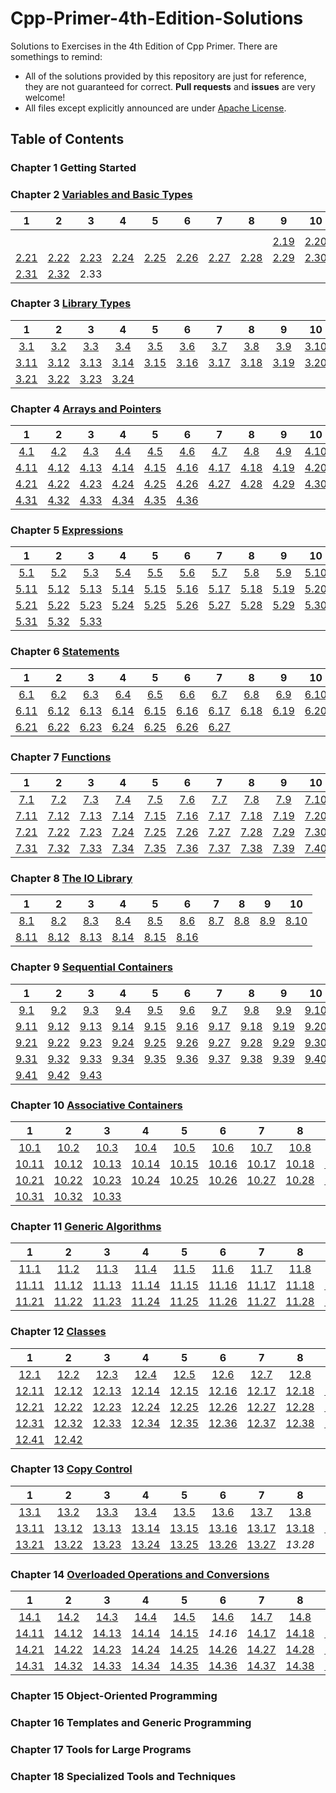 # Cpp-Primer-4th-Edition-Solutions

Solutions to Exercises in the 4th Edition of Cpp Primer. There are somethings to remind:

- All of the solutions provided by this repository are just for reference, they are not guaranteed for correct. **Pull requests** and **issues** are very welcome!
- All files except explicitly announced are under [Apache License](http://www.apache.org/licenses/LICENSE-2.0).

## Table of Contents

### Chapter 1 Getting Started

### Chapter 2 [Variables and Basic Types](Chapter-2)

|1|2|3|4|5|6|7|8|9|10|
|:-:|:-:|:-:|:-:|:-:|:-:|:-:|:-:|:-:|:-:|
|||||||||||
|||||||||[2.19](Chapter-2/Exercise-2.19.md)|[2.20](Chapter-2/Exercise-2.21.md)|
|[2.21](Chapter-2/Exercise-2.21.md)|[2.22](Chapter-2/Exercise-2.22.md)|[2.23](Chapter-2/Exercise-2.23.md)|[2.24](Chapter-2/Exercise-2.24.md)|[2.25](Chapter-2/Exercise-2.25.md)|[2.26](Chapter-2/Exercise-2.26.md)|[2.27](Chapter-2/Exercise-2.27.md)|[2.28](Chapter-2/Exercise-2.28.md)|[2.29](Chapter-2/Exercise-2.29.md)|[2.30](Chapter-2/Exercise-2.30.md)|
|[2.31](Chapter-2/Exercise-2.31.md)|[2.32](Chapter-2/Exercise-2.32.md)|2.33||||||||

### Chapter 3 [Library Types](Chapter-3)

|1|2|3|4|5|6|7|8|9|10|
|:-:|:-:|:-:|:-:|:-:|:-:|:-:|:-:|:-:|:-:|
|[3.1](Chapter-3/Exercise-3.1.md)|[3.2](Chapter-3/Exercise-3.2.md)|[3.3](Chapter-3/Exercise-3.3.md)|[3.4](Chapter-3/Exercise-3.4.md)|[3.5](Chapter-3/Exercise-3.5.md)|[3.6](Chapter-3/Exercise-3.6.md)|[3.7](Chapter-3/Exercise-3.7.md)|[3.8](Chapter-3/Exercise-3.8.md)|[3.9](Chapter-3/Exercise-3.9.md)|[3.10](Chapter-3/Exercise-3.10.md)|
|[3.11](Chapter-3/Exercise-3.11.md)|[3.12](Chapter-3/Exercise-3.12.md)|[3.13](Chapter-3/Exercise-3.13.md)|[3.14](Chapter-3/Exercise-3.14.md)|[3.15](Chapter-3/Exercise-3.15.md)|[3.16](Chapter-3/Exercise-3.16.md)|[3.17](Chapter-3/Exercise-3.17.md)|[3.18](Chapter-3/Exercise-3.18.md)|[3.19](Chapter-3/Exercise-3.19.md)|[3.20](Chapter-3/Exercise-3.20.md)|
|[3.21](Chapter-3/Exercise-3.21.md)|[3.22](Chapter-3/Exercise-3.22.md)|[3.23](Chapter-3/Exercise-3.23.md)|[3.24](Chapter-3/Exercise-3.24.md)|||||||

### Chapter 4 [Arrays and Pointers](Chapter-4)

|1|2|3|4|5|6|7|8|9|10|
|:-:|:-:|:-:|:-:|:-:|:-:|:-:|:-:|:-:|:-:|
|[4.1](Chapter-4/Exercise-4.1.md)|[4.2](Chapter-4/Exercise-4.2.md)|[4.3](Chapter-4/Exercise-4.3.md)|[4.4](Chapter-4/Exercise-4.4.md)|[4.5](Chapter-4/Exercise-4.5.md)|[4.6](Chapter-4/Exercise-4.6.md)|[4.7](Chapter-4/Exercise-4.7.md)|[4.8](Chapter-4/Exercise-4.8.md)|[4.9](Chapter-4/Exercise-4.9.md)|[4.10](Chapter-4/Exercise-4.10.md)|
|[4.11](Chapter-4/Exercise-4.11.md)|[4.12](Chapter-4/Exercise-4.12.md)|[4.13](Chapter-4/Exercise-4.13.md)|[4.14](Chapter-4/Exercise-4.14.md)|[4.15](Chapter-4/Exercise-4.15.md)|[4.16](Chapter-4/Exercise-4.16.md)|[4.17](Chapter-4/Exercise-4.17.md)|[4.18](Chapter-4/Exercise-4.18.md)|[4.19](Chapter-4/Exercise-4.19.md)|[4.20](Chapter-4/Exercise-4.20.md)|
|[4.21](Chapter-4/Exercise-4.21.md)|[4.22](Chapter-4/Exercise-4.22.md)|[4.23](Chapter-4/Exercise-4.23.md)|[4.24](Chapter-4/Exercise-4.24.md)|[4.25](Chapter-4/Exercise-4.25.md)|[4.26](Chapter-4/Exercise-4.26.md)|[4.27](Chapter-4/Exercise-4.27.md)|[4.28](Chapter-4/Exercise-4.28.md)|[4.29](Chapter-4/Exercise-4.29.md)|[4.30](Chapter-4/Exercise-4.30.md)|
|[4.31](Chapter-4/Exercise-4.31.md)|[4.32](Chapter-4/Exercise-4.32.md)|[4.33](Chapter-4/Exercise-4.33.md)|[4.34](Chapter-4/Exercise-4.34.md)|[4.35](Chapter-4/Exercise-4.35.md)|[4.36](Chapter-4/Exercise-4.36.md)|||||

### Chapter 5 [Expressions](Chapter-5)

|1|2|3|4|5|6|7|8|9|10|
|:-:|:-:|:-:|:-:|:-:|:-:|:-:|:-:|:-:|:-:|
|[5.1](Chapter-5/Exercise-5.1.md)|[5.2](Chapter-5/Exercise-5.2.md)|[5.3](Chapter-5/Exercise-5.3.md)|[5.4](Chapter-5/Exercise-5.4.md)|[5.5](Chapter-5/Exercise-5.5.md)|[5.6](Chapter-5/Exercise-5.6.md)|[5.7](Chapter-5/Exercise-5.7.md)|[5.8](Chapter-5/Exercise-5.8.md)|[5.9](Chapter-5/Exercise-5.9.md)|[5.10](Chapter-5/Exercise-5.10.md)|
|[5.11](Chapter-5/Exercise-5.11.md)|[5.12](Chapter-5/Exercise-5.12.md)|[5.13](Chapter-5/Exercise-5.13.md)|[5.14](Chapter-5/Exercise-5.14.md)|[5.15](Chapter-5/Exercise-5.15.md)|[5.16](Chapter-5/Exercise-5.16.md)|[5.17](Chapter-5/Exercise-5.17.md)|[5.18](Chapter-5/Exercise-5.18.md)|[5.19](Chapter-5/Exercise-5.19.md)|[5.20](Chapter-5/Exercise-5.20.md)|
|[5.21](Chapter-5/Exercise-5.21.md)|[5.22](Chapter-5/Exercise-5.22.md)|[5.23](Chapter-5/Exercise-5.23.md)|[5.24](Chapter-5/Exercise-5.24.md)|[5.25](Chapter-5/Exercise-5.25.md)|[5.26](Chapter-5/Exercise-5.26.md)|[5.27](Chapter-5/Exercise-5.27.md)|[5.28](Chapter-5/Exercise-5.28.md)|[5.29](Chapter-5/Exercise-5.29.md)|[5.30](Chapter-5/Exercise-5.30.md)|
|[5.31](Chapter-5/Exercise-5.31.md)|[5.32](Chapter-5/Exercise-5.32.md)|[5.33](Chapter-5/Exercise-5.33.md)||||||||

### Chapter 6 [Statements](Chapter-6)

|1|2|3|4|5|6|7|8|9|10|
|:-:|:-:|:-:|:-:|:-:|:-:|:-:|:-:|:-:|:-:|
|[6.1](Chapter-6/Exercise-6.1.md)|[6.2](Chapter-6/Exercise-6.2.md)|[6.3](Chapter-6/Exercise-6.3.md)|[6.4](Chapter-6/Exercise-6.4.md)|[6.5](Chapter-6/Exercise-6.5.md)|[6.6](Chapter-6/Exercise-6.6.md)|[6.7](Chapter-6/Exercise-6.7.md)|[6.8](Chapter-6/Exercise-6.8.md)|[6.9](Chapter-6/Exercise-6.9.md)|[6.10](Chapter-6/Exercise-6.10.md)|
|[6.11](Chapter-6/Exercise-6.11.md)|[6.12](Chapter-6/Exercise-6.12.md)|[6.13](Chapter-6/Exercise-6.13.md)|[6.14](Chapter-6/Exercise-6.14.md)|[6.15](Chapter-6/Exercise-6.15.md)|[6.16](Chapter-6/Exercise-6.16.md)|[6.17](Chapter-6/Exercise-6.17.md)|[6.18](Chapter-6/Exercise-6.18.md)|[6.19](Chapter-6/Exercise-6.19.md)|[6.20](Chapter-6/Exercise-6.20.md)|
|[6.21](Chapter-6/Exercise-6.21.md)|[6.22](Chapter-6/Exercise-6.22.md)|[6.23](Chapter-6/Exercise-6.23.md)|[6.24](Chapter-6/Exercise-6.24.md)|[6.25](Chapter-6/Exercise-6.25.md)|[6.26](Chapter-6/Exercise-6.26.md)|[6.27](Chapter-6/Exercise-6.27.md)||||

### Chapter 7 [Functions](Chapter-7)

|1|2|3|4|5|6|7|8|9|10|
|:-:|:-:|:-:|:-:|:-:|:-:|:-:|:-:|:-:|:-:|
|[7.1](Chapter-7/Exercise-7.1.md)|[7.2](Chapter-7/Exercise-7.2.md)|[7.3](Chapter-7/Exercise-7.3.md)|[7.4](Chapter-7/Exercise-7.4.md)|[7.5](Chapter-7/Exercise-7.5.md)|[7.6](Chapter-7/Exercise-7.6.md)|[7.7](Chapter-7/Exercise-7.7.md)|[7.8](Chapter-7/Exercise-7.8.md)|[7.9](Chapter-7/Exercise-7.9.md)|[7.10](Chapter-7/Exercise-7.10.md)|
|[7.11](Chapter-7/Exercise-7.11.md)|[7.12](Chapter-7/Exercise-7.12.md)|[7.13](Chapter-7/Exercise-7.13.md)|[7.14](Chapter-7/Exercise-7.14.md)|[7.15](Chapter-7/Exercise-7.15.md)|[7.16](Chapter-7/Exercise-7.16.md)|[7.17](Chapter-7/Exercise-7.17.md)|[7.18](Chapter-7/Exercise-7.18.md)|[7.19](Chapter-7/Exercise-7.19.md)|[7.20](Chapter-7/Exercise-7.20.md)|
|[7.21](Chapter-7/Exercise-7.21.md)|[7.22](Chapter-7/Exercise-7.22.md)|[7.23](Chapter-7/Exercise-7.23.md)|[7.24](Chapter-7/Exercise-7.24.md)|[7.25](Chapter-7/Exercise-7.25.md)|[7.26](Chapter-7/Exercise-7.26.md)|[7.27](Chapter-7/Exercise-7.27.md)|[7.28](Chapter-7/Exercise-7.28.md)|[7.29](Chapter-7/Exercise-7.29.md)|[7.30](Chapter-7/Exercise-7.30.md)|
|[7.31](Chapter-7/Exercise-7.31.md)|[7.32](Chapter-7/Exercise-7.32.md)|[7.33](Chapter-7/Exercise-7.33.md)|[7.34](Chapter-7/Exercise-7.34.md)|[7.35](Chapter-7/Exercise-7.35.md)|[7.36](Chapter-7/Exercise-7.36.md)|[7.37](Chapter-7/Exercise-7.37.md)|[7.38](Chapter-7/Exercise-7.38.md)|[7.39](Chapter-7/Exercise-7.39.md)|[7.40](Chapter-7/Exercise-7.40.md)|

### Chapter 8 [The IO Library](Chapter-8)

|1|2|3|4|5|6|7|8|9|10|
|:-:|:-:|:-:|:-:|:-:|:-:|:-:|:-:|:-:|:-:|
|[8.1](Chapter-8/Exercise-8.1.md)|[8.2](Chapter-8/Exercise-8.2.md)|[8.3](Chapter-8/Exercise-8.3.md)|[8.4](Chapter-8/Exercise-8.4.md)|[8.5](Chapter-8/Exercise-8.5.md)|[8.6](Chapter-8/Exercise-8.6.md)|[8.7](Chapter-8/Exercise-8.7.md)|[8.8](Chapter-8/Exercise-8.8.md)|[8.9](Chapter-8/Exercise-8.9.md)|[8.10](Chapter-8/Exercise-8.10.md)|
|[8.11](Chapter-8/Exercise-8.11.md)|[8.12](Chapter-8/Exercise-8.12.md)|[8.13](Chapter-8/Exercise-8.13.md)|[8.14](Chapter-8/Exercise-8.14.md)|[8.15](Chapter-8/Exercise-8.15.md)|[8.16](Chapter-8/Exercise-8.16.md)|||||

### Chapter 9 [Sequential Containers](Chapter-9)

|1|2|3|4|5|6|7|8|9|10|
|:-:|:-:|:-:|:-:|:-:|:-:|:-:|:-:|:-:|:-:|
|[9.1](Chapter-9/Exercise-9.1.md)|[9.2](Chapter-9/Exercise-9.2.md)|[9.3](Chapter-9/Exercise-9.3.md)|[9.4](Chapter-9/Exercise-9.4.md)|[9.5](Chapter-9/Exercise-9.5.md)|[9.6](Chapter-9/Exercise-9.6.md)|[9.7](Chapter-9/Exercise-9.7.md)|[9.8](Chapter-9/Exercise-9.8.md)|[9.9](Chapter-9/Exercise-9.9.md)|[9.10](Chapter-9/Exercise-9.10.md)|
|[9.11](Chapter-9/Exercise-9.11.md)|[9.12](Chapter-9/Exercise-9.12.md)|[9.13](Chapter-9/Exercise-9.13.md)|[9.14](Chapter-9/Exercise-9.14.md)|[9.15](Chapter-9/Exercise-9.15.md)|[9.16](Chapter-9/Exercise-9.16.md)|[9.17](Chapter-9/Exercise-9.17.md)|[9.18](Chapter-9/Exercise-9.18.md)|[9.19](Chapter-9/Exercise-9.19.md)|[9.20](Chapter-9/Exercise-9.20.md)|
|[9.21](Chapter-9/Exercise-9.21.md)|[9.22](Chapter-9/Exercise-9.22.md)|[9.23](Chapter-9/Exercise-9.23.md)|[9.24](Chapter-9/Exercise-9.24.md)|[9.25](Chapter-9/Exercise-9.25.md)|[9.26](Chapter-9/Exercise-9.26.md)|[9.27](Chapter-9/Exercise-9.27.md)|[9.28](Chapter-9/Exercise-9.28.md)|[9.29](Chapter-9/Exercise-9.29.md)|[9.30](Chapter-9/Exercise-9.30.md)|
|[9.31](Chapter-9/Exercise-9.31.md)|[9.32](Chapter-9/Exercise-9.32.md)|[9.33](Chapter-9/Exercise-9.33.md)|[9.34](Chapter-9/Exercise-9.34.md)|[9.35](Chapter-9/Exercise-9.35.md)|[9.36](Chapter-9/Exercise-9.36.md)|[9.37](Chapter-9/Exercise-9.37.md)|[9.38](Chapter-9/Exercise-9.38.md)|[9.39](Chapter-9/Exercise-9.39.md)|[9.40](Chapter-9/Exercise-9.40.md)|
|[9.41](Chapter-9/Exercise-9.41.md)|[9.42](Chapter-9/Exercise-9.42.md)|[9.43](Chapter-9/Exercise-9.43.md)||||||||

### Chapter 10 [Associative Containers](Chapter-10)

|1|2|3|4|5|6|7|8|9|10|
|:-:|:-:|:-:|:-:|:-:|:-:|:-:|:-:|:-:|:-:|
|[10.1](Chapter-10/Exercise-10.1.md)|[10.2](Chapter-10/Exercise-10.2.md)|[10.3](Chapter-10/Exercise-10.3.md)|[10.4](Chapter-10/Exercise-10.4.md)|[10.5](Chapter-10/Exercise-10.5.md)|[10.6](Chapter-10/Exercise-10.6.md)|[10.7](Chapter-10/Exercise-10.7.md)|[10.8](Chapter-10/Exercise-10.8.md)|[10.9](Chapter-10/Exercise-10.9.md)|[10.10](Chapter-10/Exercise-10.10.md)|
|[10.11](Chapter-10/Exercise-10.11.md)|[10.12](Chapter-10/Exercise-10.12.md)|[10.13](Chapter-10/Exercise-10.13.md)|[10.14](Chapter-10/Exercise-10.14.md)|[10.15](Chapter-10/Exercise-10.15.md)|[10.16](Chapter-10/Exercise-10.16.md)|[10.17](Chapter-10/Exercise-10.17.md)|[10.18](Chapter-10/Exercise-10.18.md)|[10.19](Chapter-10/Exercise-10.19.md)|[10.20](Chapter-10/Exercise-10.20.md)|
|[10.21](Chapter-10/Exercise-10.21.md)|[10.22](Chapter-10/Exercise-10.22.md)|[10.23](Chapter-10/Exercise-10.23.md)|[10.24](Chapter-10/Exercise-10.24.md)|[10.25](Chapter-10/Exercise-10.25.md)|[10.26](Chapter-10/Exercise-10.26.md)|[10.27](Chapter-10/Exercise-10.27.md)|[10.28](Chapter-10/Exercise-10.28.md)|[10.29](Chapter-10/Exercise-10.29.md)|[10.30](Chapter-10/Exercise-10.30.md)|
|[10.31](Chapter-10/Exercise-10.31.md)|[10.32](Chapter-10/Exercise-10.32.md)|[10.33](Chapter-10/Exercise-10.33.md)||||||||

### Chapter 11 [Generic Algorithms](Chapter-11)

|1|2|3|4|5|6|7|8|9|10|
|:-:|:-:|:-:|:-:|:-:|:-:|:-:|:-:|:-:|:-:|
|[11.1](Chapter-11/Exercise-11.1.md)|[11.2](Chapter-11/Exercise-11.2.md)|[11.3](Chapter-11/Exercise-11.3.md)|[11.4](Chapter-11/Exercise-11.4.md)|[11.5](Chapter-11/Exercise-11.5.md)|[11.6](Chapter-11/Exercise-11.6.md)|[11.7](Chapter-11/Exercise-11.7.md)|[11.8](Chapter-11/Exercise-11.8.md)|[11.9](Chapter-11/Exercise-11.9.md)|[11.10](Chapter-11/Exercise-11.10.md)|
|[11.11](Chapter-11/Exercise-11.11.md)|[11.12](Chapter-11/Exercise-11.12.md)|[11.13](Chapter-11/Exercise-11.13.md)|[11.14](Chapter-11/Exercise-11.14.md)|[11.15](Chapter-11/Exercise-11.15.md)|[11.16](Chapter-11/Exercise-11.16.md)|[11.17](Chapter-11/Exercise-11.17.md)|[11.18](Chapter-11/Exercise-11.18.md)|[11.19](Chapter-11/Exercise-11.19.md)|[11.20](Chapter-11/Exercise-11.20.md)|
|[11.21](Chapter-11/Exercise-11.21.md)|[11.22](Chapter-11/Exercise-11.22.md)|[11.23](Chapter-11/Exercise-11.23.md)|[11.24](Chapter-11/Exercise-11.24.md)|[11.25](Chapter-11/Exercise-11.25.md)|[11.26](Chapter-11/Exercise-11.26.md)|[11.27](Chapter-11/Exercise-11.27.md)|[11.28](Chapter-11/Exercise-11.28.md)|[11.29](Chapter-11/Exercise-11.29.md)||

### Chapter 12 [Classes](Chapter-12)

|1|2|3|4|5|6|7|8|9|10|
|:-:|:-:|:-:|:-:|:-:|:-:|:-:|:-:|:-:|:-:|
|[12.1](Chapter-12/Exercise-12.1.md)|[12.2](Chapter-12/Exercise-12.2.md)|[12.3](Chapter-12/Exercise-12.3.md)|[12.4](Chapter-12/Exercise-12.4.md)|[12.5](Chapter-12/Exercise-12.5.md)|[12.6](Chapter-12/Exercise-12.6.md)|[12.7](Chapter-12/Exercise-12.7.md)|[12.8](Chapter-12/Exercise-12.8.md)|[12.9](Chapter-12/Exercise-12.9.md)|[12.10](Chapter-12/Exercise-12.10.md)|
|[12.11](Chapter-12/Exercise-12.11.md)|[12.12](Chapter-12/Exercise-12.12.md)|[12.13](Chapter-12/Exercise-12.13.md)|[12.14](Chapter-12/Exercise-12.14.md)|[12.15](Chapter-12/Exercise-12.15.md)|[12.16](Chapter-12/Exercise-12.16.md)|[12.17](Chapter-12/Exercise-12.17.md)|[12.18](Chapter-12/Exercise-12.18.md)|[12.19](Chapter-12/Exercise-12.19.md)|[12.20](Chapter-12/Exercise-12.20.md)|
|[12.21](Chapter-12/Exercise-12.21.md)|[12.22](Chapter-12/Exercise-12.22.md)|[12.23](Chapter-12/Exercise-12.23.md)|[12.24](Chapter-12/Exercise-12.24.md)|[12.25](Chapter-12/Exercise-12.25.md)|[12.26](Chapter-12/Exercise-12.26.md)|[12.27](Chapter-12/Exercise-12.27.md)|[12.28](Chapter-12/Exercise-12.28.md)|[12.29](Chapter-12/Exercise-12.29.md)|[12.30](Chapter-12/Exercise-12.30.md)|
|[12.31](Chapter-12/Exercise-12.31.md)|[12.32](Chapter-12/Exercise-12.32.md)|[12.33](Chapter-12/Exercise-12.33.md)|[12.34](Chapter-12/Exercise-12.34.md)|[12.35](Chapter-12/Exercise-12.35.md)|[12.36](Chapter-12/Exercise-12.36.md)|[12.37](Chapter-12/Exercise-12.37.md)|[12.38](Chapter-12/Exercise-12.38.md)|[12.39](Chapter-12/Exercise-12.39.md)|[12.40](Chapter-12/Exercise-12.40.md)|
|[12.41](Chapter-12/Exercise-12.41.md)|[12.42](Chapter-12/Exercise-12.42.md)|||||||||

### Chapter 13 [Copy Control](Chapter-13)

|1|2|3|4|5|6|7|8|9|10|
|:-:|:-:|:-:|:-:|:-:|:-:|:-:|:-:|:-:|:-:|
|[13.1](Chapter-13/Exercise-13.1.md)|[13.2](Chapter-13/Exercise-13.2.md)|[13.3](Chapter-13/Exercise-13.3.md)|[13.4](Chapter-13/Exercise-13.4.md)|[13.5](Chapter-13/Exercise-13.5.md)|[13.6](Chapter-13/Exercise-13.6.md)|[13.7](Chapter-13/Exercise-13.7.md)|[13.8](Chapter-13/Exercise-13.8.md)|[13.9](Chapter-13/Exercise-13.9.md)|[13.10](Chapter-13/Exercise-13.10.md)|
|[13.11](Chapter-13/Exercise-13.11.md)|[13.12](Chapter-13/Exercise-13.12.md)|[13.13](Chapter-13/Exercise-13.13.md)|[13.14](Chapter-13/Exercise-13.14.md)|[13.15](Chapter-13/Exercise-13.15.md)|[13.16](Chapter-13/Exercise-13.16.md)|[13.17](Chapter-13/Exercise-13.17.md)|[13.18](Chapter-13/Exercise-13.18.md)|[13.19](Chapter-13/Exercise-13.19.md)|[13.20](Chapter-13/Exercise-13.20.md)|
|[13.21](Chapter-13/Exercise-13.21.md)|[13.22](Chapter-13/Exercise-13.22.md)|[13.23](Chapter-13/Exercise-13.23.md)|[13.24](Chapter-13/Exercise-13.24.md)|[13.25](Chapter-13/Exercise-13.25.md)|[13.26](Chapter-13/Exercise-13.26.md)|[13.27](Chapter-13/Exercise-13.27.md)|*13.28*|||

### Chapter 14 [Overloaded Operations and Conversions](Chapter-14)

|1|2|3|4|5|6|7|8|9|10|
|:-:|:-:|:-:|:-:|:-:|:-:|:-:|:-:|:-:|:-:|
|[14.1](Chapter-14/Exercise-14.1.md)|[14.2](Chapter-14/Exercise-14.2.md)|[14.3](Chapter-14/Exercise-14.3.md)|[14.4](Chapter-14/Exercise-14.4.md)|[14.5](Chapter-14/Exercise-14.5.md)|[14.6](Chapter-14/Exercise-14.6.md)|[14.7](Chapter-14/Exercise-14.7.md)|[14.8](Chapter-14/Exercise-14.8.md)|[14.9](Chapter-14/Exercise-14.9.md)|[14.10](Chapter-14/Exercise-14.10.md)|
|[14.11](Chapter-14/Exercise-14.11.md)|[14.12](Chapter-14/Exercise-14.12.md)|[14.13](Chapter-14/Exercise-14.13.md)|[14.14](Chapter-14/Exercise-14.14.md)|[14.15](Chapter-14/Exercise-14.15.md)|*14.16*|[14.17](Chapter-14/Exercise-14.17.md)|[14.18](Chapter-14/Exercise-14.18.md)|[14.19](Chapter-14/Exercise-14.19.md)|[14.20](Chapter-14/Exercise-14.20.md)|
|[14.21](Chapter-14/Exercise-14.21.md)|[14.22](Chapter-14/Exercise-14.22.md)|[14.23](Chapter-14/Exercise-14.23.md)|[14.24](Chapter-14/Exercise-14.24.md)|[14.25](Chapter-14/Exercise-14.25.md)|[14.26](Chapter-14/Exercise-14.26.md)|[14.27](Chapter-14/Exercise-14.27.md)|[14.28](Chapter-14/Exercise-14.28.md)|[14.29](Chapter-14/Exercise-14.29.md)|[14.30](Chapter-14/Exercise-14.30.md)|
|[14.31](Chapter-14/Exercise-14.31.md)|[14.32](Chapter-14/Exercise-14.32.md)|[14.33](Chapter-14/Exercise-14.33.md)|[14.34](Chapter-14/Exercise-14.34.md)|[14.35](Chapter-14/Exercise-14.35.md)|[14.36](Chapter-14/Exercise-14.36.md)|[14.37](Chapter-14/Exercise-14.37.md)|[14.38](Chapter-14/Exercise-14.38.md)|[14.39](Chapter-14/Exercise-14.39.md)|[14.40](Chapter-14/Exercise-14.40.md)|

### Chapter 15 Object-Oriented Programming

### Chapter 16 Templates and Generic Programming

### Chapter 17 Tools for Large Programs

### Chapter 18 Specialized Tools and Techniques
